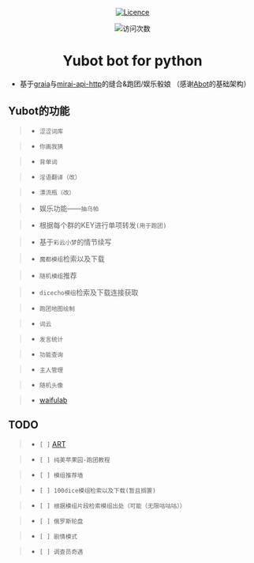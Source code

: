 <div align="center">

<a href="https://github.com/Redlnn/redbot/blob/master/LICENSE"><img src="https://img.shields.io/github/license/Redlnn/redbot" alt="Licence" /></a>
<p align="center">
<img src="https://count.getloli.com/get/@YUASDS-Yubot?theme=rule34" alt="访问次数" />
</p>
</p>

# Yubot bot for python
</div>

 - 基于[graia](https://github.com/GraiaProject/Ariadne)与[mirai-api-http](https://github.com/project-mirai/mirai-api-http)的缝合&跑团/娱乐骰娘
 （感谢[Abot](https://github.com/djkcyl/ABot-Graia)的基础架构）

## Yubot的功能
>- `涩涩词库`

>- `你画我猜`

>- `背单词`

>- `淫语翻译（改）`

>- `漂流瓶（改）`

>- 娱乐功能——`抽乌帕`

>- 根据每个群的KEY进行单项转发`(用于跑团)`

>- 基于`彩云小梦`的情节续写

>- `魔都模组`检索以及下载

>- `随机模组`推荐

>- `dicecho模组`检索及下载连接获取

>- `跑团地图绘制`

>- `词云`

>- `发言统计`

>- `功能查询`

>- `主人管理`

>- `随机头像`

>- [waifulab](https://waifulabs.com/generate)
## TODO


>- `[ ]`  [ART](https://app.wombo.art/)

>- `[ ] 纯美苹果园-跑团教程`

>- `[ ] 模组推荐墙`

>- `[ ] 100dice模组检索以及下载(暂且搁置)`

>- `[ ] 根据模组片段检索模组出处（可能（无限咕咕咕））`

>- `[ ] 俄罗斯轮盘`

>- `[ ] 剧情模式`

>- `[ ] 调查员奇遇`